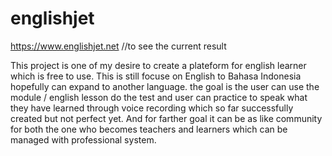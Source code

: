 # englishjet

https://www.englishjet.net //to see the current result

This project is one of my desire to create a plateform for english learner which is free to use. This is still focuse on English to Bahasa Indonesia hopefully can expand to another language.
the goal is the user can use the module / english lesson do the test and user can practice to speak what they have learned through voice recording which so far successfully created but not perfect yet.
And for farther goal it can be as like community for both the one who becomes teachers and learners which can be managed with professional system.

